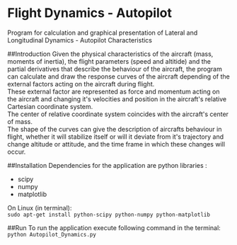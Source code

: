 # Flight Dynamics - Autopilot
Program for calculation and graphical presentation of Lateral and Longitudinal Dynamics  - Autopilot Characteristics

##Introduction
Given the physical characteristics of the aircraft (mass, moments of inertia), the flight parameters (speed and altitide)
and the partial derivatives that describe the behaviour of the aircraft, the program can calculate and draw the response curves
of the aircraft depending of the external factors acting on the aircraft during flight.     
These external factor are represented as force and momentum acting on the aircraft and changing it's velocities and position in
the aircraft's relative Cartesian coordinate system.      
The center of relative coordinate system coincides with the aircraft's center of mass.     
The shape of the curves can give the description of aircrafts behaviour in flight, whether it will stabilize itself or will it 
deviate from it's trajectory and change altitude or attitude, and the time frame in which these changes will occur.

##Installation
Dependencies for the application are python libraries : 
  - scipy
  - numpy
  - matplotlib

On Linux (in terminal):   
    `sudo apt-get install python-scipy python-numpy python-matplotlib`
    
##Run
To run the application execute following command in the terminal:       
    `python Autopilot_Dynamics.py`
